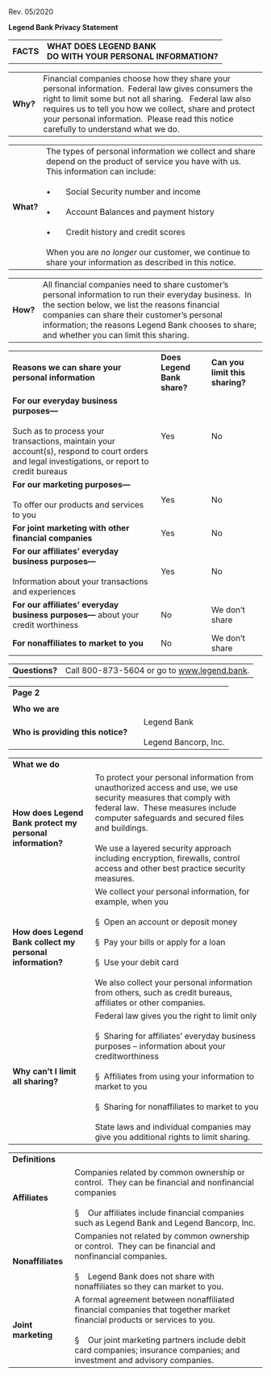 Rev. 05/2020

**Legend Bank Privacy Statement**

|     |     |
| --- | --- |
| **FACTS** | **WHAT DOES LEGEND BANK  <br>DO WITH YOUR PERSONAL INFORMATION?** |

|     |     |
| --- | --- |
| **Why?** | Financial companies choose how they share your personal information.  Federal law gives consumers the right to limit some but not all sharing.   Federal law also requires us to tell you how we collect, share and protect your personal information.  Please read this notice carefully to understand what we do. |

|     |     |
| --- | --- |
| **What?** | The types of personal information we collect and share depend on the product of service you have with us.  This information can include:<br><br>•       Social Security number and income<br><br>•       Account Balances and payment history<br><br>•       Credit history and credit scores<br><br>When you are _no longer_ our customer, we continue to share your information as described in this notice. |

|     |     |
| --- | --- |
| **How?** | All financial companies need to share customer’s personal information to run their everyday business.  In the section below, we list the reasons financial companies can share their customer’s personal information; the reasons Legend Bank chooses to share; and whether you can limit this sharing. |

|     |     |     |
| --- | --- | --- |
| **Reasons we can share your personal information** | **Does Legend Bank share?** | **Can you limit this sharing?** |
| **For our everyday business purposes—**<br><br>Such as to process your transactions, maintain your account(s), respond to court orders and legal investigations, or report to credit bureaus | Yes | No  |
| **For our marketing purposes—**<br><br>To offer our products and services to you | Yes | No  |
| **For joint marketing with other financial companies** | Yes | No  |
| **For our affiliates’ everyday business purposes—**<br><br>Information about your transactions and experiences | Yes | No  |
| **For our affiliates’ everyday business purposes—** about your credit worthiness | No  | We don’t share |
| **For nonaffiliates to market to you** | No  | We don’t share |

|     |     |
| --- | --- |
| **Questions?** | Call 800-873-5604 or go to www.legend.bank. |

|     |     |     |
| --- | --- | --- |
| **Page 2** |     |     |
|     |     |     |
| **Who we are** |     |     |
| **Who is providing this notice?** |     | Legend Bank<br><br>Legend Bancorp, Inc. |

|     |     |
| --- | --- |
| **What we do** |     |
| **How does Legend Bank protect my personal information?** | To protect your personal information from unauthorized access and use, we use security measures that comply with federal law.  These measures include computer safeguards and secured files and buildings.<br><br>We use a layered security approach including encryption, firewalls, control access and other best practice security measures. |
| **How does Legend Bank collect my personal information?** | We collect your personal information, for example, when you <br><br>§  Open an account or deposit money<br><br>§  Pay your bills or apply for a loan<br><br>§  Use your debit card<br><br>We also collect your personal information from others, such as credit bureaus, affiliates or other companies. |
| **Why can’t I limit all sharing?** | Federal law gives you the right to limit only<br><br>§  Sharing for affiliates’ everyday business purposes – information about your creditworthiness<br><br>§  Affiliates from using your information to market to you<br><br>§  Sharing for nonaffiliates to market to you<br><br>State laws and individual companies may give you additional rights to limit sharing. |

|     |     |
| --- | --- |
| **Definitions** |     |
| **Affiliates** | Companies related by common ownership or control.  They can be financial and nonfinancial companies<br><br>§    Our affiliates include financial companies such as Legend Bank and Legend Bancorp, Inc. |
| **Nonaffiliates** | Companies not related by common ownership or control.  They can be financial and nonfinancial companies.<br><br>§    Legend Bank does not share with nonaffiliates so they can market to you. |
| **Joint marketing** | A formal agreement between nonaffiliated financial companies that together market financial products or services to you.<br><br>§    Our joint marketing partners include debit card companies; insurance companies; and investment and advisory companies. |